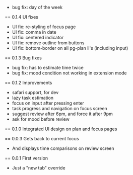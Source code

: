  * bug fix: day of the week

== 0.1.4 UI fixes
 * UI fix: re-styling of focus page
 * UI fix: comma in date
 * UI fix: centered indicator
 * UI fix: remove outline from buttons
 * UI fix: bottom-border on all pg-plan li's (including input)

== 0.1.3 Bug fixes
 * bug fix: has to estimate time twice
 * bug fix: mood condition not working in extension mode

== 0.1.2 Improvements
 * safari support, for dev
 * lazy task estimation
 * focus on input after pressing enter
 * task progress and navigation on focus screen
 * suggest review after 6pm, and force it after 9pm
 * ask for mood before review

== 0.1.0 Integrated UI design on plan and focus pages

== 0.0.3 Gets back to current focus
 * And displays time comparisons on review screen

== 0.0.1 First version
 * Just a "new tab" override
